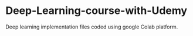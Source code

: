 # Deep-Learning-course-with-Udemy
Deep learning implementation files coded using google Colab platform.
